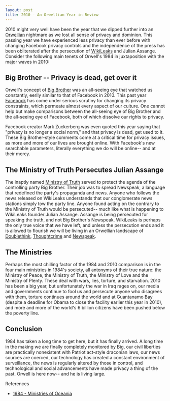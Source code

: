 ```yaml
---
layout: post
title: 2010 - An Orwellian Year in Review
---
```


2010 might very well have been the year that we dipped further into an <a href="http://en.wikipedia.org/wiki/Orwellian">Orwellian</a> nightmare as we lost all sense of privacy and dominion. This passing year we have experienced less privacy than ever before with changing Facebook privacy controls and the independence of the press has been obliterated after the persecution of <a href="http://wikileaks.org">WikiLeaks</a> and Julian Assange.  Consider the following main tenets of Orwell's 1984 in juxtaposition with the major waves in 2010:

## Big Brother -- Privacy is dead, get over it

Orwell's concept of <a href="http://en.wikipedia.org/wiki/Big_Brother_%28Nineteen_Eighty-Four%29">Big Brother</a> was an all-seeing eye that watched us constantly, eerily similar to that of Facebook in 2010.  This past year <a href="http://www.facebook.com/">Facebook</a> has come under serious scrutiny for changing its privacy constraints, which permeate almost every aspect of our culture. One cannot help but make comparisons between the all-seeing eye of Big Brother and the all-seeing eye of Facebook, both of which dissolve our rights to privacy.

Facebook creator Mark Zuckerberg was even quoted this year saying that "privacy is no longer a social norm," and that privacy is dead, get used to it. These Big Brother-style comments come at a critical time for privacy issues, as more and more of our lives are brought online. With Facebook's new searchable parameters, literally everything we do will be online-- and at their mercy.

## The Ministry of Truth Persecutes Julian Assange

The inaptly named <a href="http://en.wikipedia.org/wiki/Ministry_of_Truth">Ministry of Truth</a> served to protect the agenda of the controlling party Big Brother. Their job was to spread Newspeak, a language that redefined the party's propaganda and news. Anyone who follows the news released on WikiLeaks understands that our conglomerate news stations simply tow the party line. Anyone found acting on the contrary to the Ministry of Truth would be persecuted-- much like what is happening to WikiLeaks founder Julian Assange.  Assange is being persecuted for speaking the truth, and not Big Brother's Newspeak. WikiLeaks is perhaps the only true voice that we have left, and unless the persecution ends and it is allowed to flourish we will be living in an Orwellian landscape of <a href="http://en.wikipedia.org/wiki/Doublethink">Doublethink</a>, <a href="http://en.wikipedia.org/wiki/Thoughtcrime">Thoughtcrime</a> and <a href="http://en.wikipedia.org/wiki/Newspeak">Newspeak</a>.

## The Ministries

Perhaps the most chilling factor of the 1984 and 2010 comparison is in the four main ministries in 1984's society, all antonyms of their true nature: the Ministry of Peace, the Ministry of Truth, the Ministry of Love and the Ministry of Plenty. These deal with wars, lies, torture, and starvation. 2010 has been a big year, but unfortunately the war in Iraq rages on, our media and governments continue to fool us and persecute anyone who disagrees with them, torture continues around the world and at Guantanamo Bay (despite a deadline for Obama to close the facility earlier this year in 2010), and more and more of the world's 6 billion citizens have been pushed below the poverty line. 

## Conclusion

1984 has taken a long time to get here, but it has finally arrived. A long time in the making we are finally completely monitored by Big, our civil liberties are practically nonexistent with Patriot act-style draconian laws, our news sources are coerced, our technology has created a constant environment of surveillance, the news is regularly altered by those in control, and technological and social advancements have made privacy a thing of the past. Orwell is here now-- and he is living large.

References

- <a href="http://en.wikipedia.org/wiki/Nineteen_Eighty-Four#Ministries_of_Oceania">1984 - Ministries of Oceania</a>